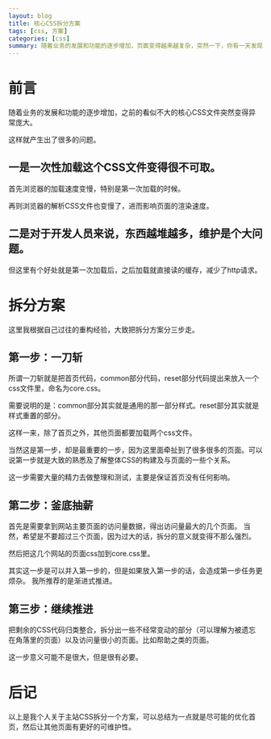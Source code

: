 ```yaml
---
layout: blog
title: 核心CSS拆分方案
tags: [css, 方案]
categories: [css]
summary: 随着业务的发展和功能的逐步增加，页面变得越来越复杂，突然一下，你有一天发现CSS文件突然变得很庞大了，庞大到你用vim打开是会出现提示，而这个时候就需要进行CSS拆分了
---
```

# 前言
随着业务的发展和功能的逐步增加，之前的看似不大的核心CSS文件突然变得异常庞大。

这样就产生出了很多的问题。

## 一是一次性加载这个CSS文件变得很不可取。
首先浏览器的加载速度变慢，特别是第一次加载的时候。

再则浏览器的解析CSS文件也变慢了，进而影响页面的渲染速度。

## 二是对于开发人员来说，东西越堆越多，维护是个大问题。

但这里有个好处就是第一次加载后，之后加载就直接读的缓存，减少了http请求。

# 拆分方案
这里我根据自己过往的重构经验，大致把拆分方案分三步走。

## 第一步：一刀斩
所谓一刀斩就是把首页代码，common部分代码，reset部分代码提出来放入一个css文件里，命名为core.css。

需要说明的是：common部分其实就是通用的那一部分样式。reset部分其实就是样式重置的部分。

这样一来，除了首页之外，其他页面都要加载两个css文件。

当然这是第一步，却是最重要的一步，因为这里面牵扯到了很多很多的页面。可以说第一步就是大致的熟悉及了解整体CSS的构建及与页面的一些个关系。

这一步需要大量的精力去做整理和测试，主要是保证首页没有任何影响。

## 第二步：釜底抽薪

首先是需要拿到网站主要页面的访问量数据，得出访问量最大的几个页面。
当然，希望是不要超过三个页面，因为过大的话，拆分的意义就变得不那么强烈。

然后把这几个网站的页面css加到core.css里。

其实这一步是可以并入第一步的，但是如果放入第一步的话，会造成第一步任务更烦杂。
我所推荐的是渐进式推进。

## 第三步：继续推进
把剩余的CSS代码归类整合，拆分出一些不经常变动的部分（可以理解为被遗忘在角落里的页面）以及访问量很小的页面。比如帮助之类的页面。

这一步意义可能不是很大，但是很有必要。

# 后记
以上是我个人关于主站CSS拆分一个方案，可以总结为一点就是尽可能的优化首页，然后让其他页面有更好的可维护性。


